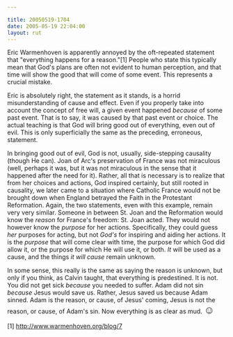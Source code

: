 ```yaml
---

title: 20050519-1704
date: 2005-05-19 22:04:00
layout: rut
---
```


<p>Eric Warmenhoven is apparently annoyed by the oft-repeated
statement that "everything happens for a reason."[1] People who
state this typically mean that God's plans are often not evident
to human perception, and that time will show the good that will
come of some event.  This represents a crucial mistake.</p>

<p>Eric is absolutely right, the statement as it stands, is a
horrid misunderstanding of cause and effect.  Even if you properly
take into account the concept of free will, a given event happened
<em>because</em> of some past event.  That is to say, it was caused
by that past event or choice.  The actual teaching is that God
will bring good out of everything, even out of evil.  This is only
superficially the same as the preceding, erroneous, statement.</p>

<p>In bringing good out of evil, God is not, usually, side-stepping
causality (though He can).  Joan of Arc's preservation of France
was not miraculous (well, perhaps it was, but it was not miraculous
in the sense that it happened after the need for it).  Rather, all
that is necessary is to realize that from her choices and actions,
God inspired certainly, but still rooted in causality, we later
came to a situation where Catholic France would not be brought down
when England betrayed the Faith in the Protestant Reformation.
Again, the two statements, even with this example, remain very
very similar.  Someone in between St. Joan and the Reformation
would know the <em>reason</em> for France's freedom: St. Joan acted.
They would not however know the <em>purpose</em> for her actions.
Specifically, they could guess <em>her</em> purposes for acting,
but not <em>God's</em> for inspiring and aiding her actions.  It is
the <em>purpose</em> that will come clear with time, the purpose
for which God did allow it, or the purpose for which He will use
it, or both.  <em>It</em> will be used as a cause, and the things
<em>it will cause</em> remain unknown.</p>

<p>In some sense, this really is the same as saying the reason is
unknown, but only if you think, as Calvin taught, that everything
is predestined.  It is not.  You did not get sick <em>because</em>
you needed to suffer.  Adam did not sin <em>because</em> Jesus
would save us.  Rather, Jesus saved us because Adam sinned.  Adam is
the reason, or cause, of Jesus' coming, Jesus is not the reason,
or cause, of Adam's sin.  Now everything is as clear as mud. <font size="+2">&#x263a;</font></p>

[1] http://www.warmenhoven.org/blog/7

